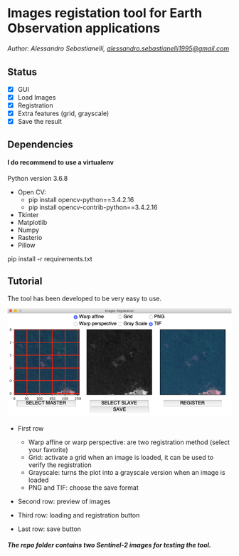 # Images registation tool for Earth Observation applications
###### Author: Alessandro Sebastianelli, alessandro.sebastianelli1995@gmail.com

## Status
- [X] GUI
- [X] Load Images
- [X] Registration
- [X] Extra features (grid, grayscale)
- [X] Save the result

## Dependencies
#### I do recommend to use a virtualenv
Python version 3.6.8

- Open CV:
  - pip install opencv-python==3.4.2.16
  - pip install opencv-contrib-python==3.4.2.16
- Tkinter
- Matplotlib
- Numpy
- Rasterio
- Pillow

pip install -r requirements.txt

## Tutorial

The tool has been developed to be very easy to use.

![](preview.png)

- First row
	- Warp affine or warp perspective: are two registration method (select your favorite)
	- Grid: activate a grid when an image is loaded, it can be used to verify the registration
	- Grayscale: turns the plot into a grayscale version when an image is loaded
	- PNG and TIF: choose the save format

- Second row: preview of images
- Third row: loading and registration button
- Last row: save button

##### The repo folder contains two Sentinel-2 images for testing the tool.